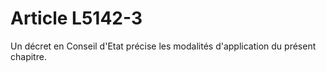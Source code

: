 # Article L5142-3

Un décret en Conseil d'Etat précise les modalités d'application du présent chapitre.